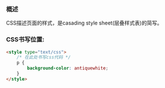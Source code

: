### 概述
CSS描述页面的样式，是casading style sheet(层叠样式表)的简写。

### CSS书写位置:
```html
<style type="text/css">
    /* 在此处书写css代码 */
    p {
        background-color: antiquewhite;
    }
</style>
```


